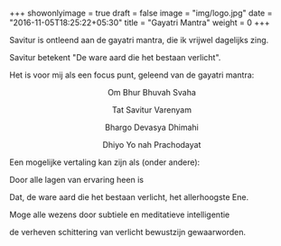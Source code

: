 +++
showonlyimage = true
draft = false
image = "img/logo.jpg"
date = "2016-11-05T18:25:22+05:30"
title = "Gayatri Mantra"
weight = 0
+++


Savitur is ontleend aan de gayatri mantra, die ik vrijwel dagelijks zing.

Savitur betekent "De ware aard die het bestaan verlicht".

Het is voor mij als een focus punt, geleend van de gayatri mantra:

<p style="text-align: center">
Om Bhur Bhuvah Svaha
</p>
<p style="text-align: center">
Tat Savitur Varenyam
</p>
<p style="text-align: center">
Bhargo Devasya Dhimahi
</p>
<p style="text-align: center">
Dhiyo Yo nah Prachodayat
</p>

Een mogelijke vertaling kan zijn als (onder andere):

Door alle lagen van ervaring heen is

Dat, de ware aard die het bestaan verlicht, het allerhoogste Ene.

Moge alle wezens door subtiele en meditatieve intelligentie

de verheven schittering van verlicht bewustzijn gewaarworden.
